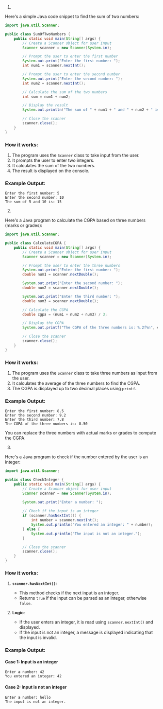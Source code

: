 
1.
Here's a simple Java code snippet to find the sum of two numbers:

```java
import java.util.Scanner;

public class SumOfTwoNumbers {
    public static void main(String[] args) {
        // Create a Scanner object for user input
        Scanner scanner = new Scanner(System.in);

        // Prompt the user to enter the first number
        System.out.print("Enter the first number: ");
        int num1 = scanner.nextInt();

        // Prompt the user to enter the second number
        System.out.print("Enter the second number: ");
        int num2 = scanner.nextInt();

        // Calculate the sum of the two numbers
        int sum = num1 + num2;

        // Display the result
        System.out.println("The sum of " + num1 + " and " + num2 + " is: " + sum);

        // Close the scanner
        scanner.close();
    }
}
```

### How it works:
1. The program uses the `Scanner` class to take input from the user.
2. It prompts the user to enter two integers.
3. It calculates the sum of the two numbers.
4. The result is displayed on the console.

### Example Output:
```
Enter the first number: 5
Enter the second number: 10
The sum of 5 and 10 is: 15
```


2.

Here's a Java program to calculate the CGPA based on three numbers (marks or grades):

```java
import java.util.Scanner;

public class CalculateCGPA {
    public static void main(String[] args) {
        // Create a Scanner object for user input
        Scanner scanner = new Scanner(System.in);

        // Prompt the user to enter the three numbers
        System.out.print("Enter the first number: ");
        double num1 = scanner.nextDouble();

        System.out.print("Enter the second number: ");
        double num2 = scanner.nextDouble();

        System.out.print("Enter the third number: ");
        double num3 = scanner.nextDouble();

        // Calculate the CGPA
        double cgpa = (num1 + num2 + num3) / 3;

        // Display the CGPA
        System.out.printf("The CGPA of the three numbers is: %.2f%n", cgpa);

        // Close the scanner
        scanner.close();
    }
}
```

### How it works:
1. The program uses the `Scanner` class to take three numbers as input from the user.
2. It calculates the average of the three numbers to find the CGPA.
3. The CGPA is displayed up to two decimal places using `printf`.

### Example Output:
```
Enter the first number: 8.5
Enter the second number: 9.2
Enter the third number: 7.8
The CGPA of the three numbers is: 8.50
```

You can replace the three numbers with actual marks or grades to compute the CGPA.

3.

Here's a Java program to check if the number entered by the user is an integer:

```java
import java.util.Scanner;

public class CheckInteger {
    public static void main(String[] args) {
        // Create a Scanner object for user input
        Scanner scanner = new Scanner(System.in);

        System.out.print("Enter a number: ");
        
        // Check if the input is an integer
        if (scanner.hasNextInt()) {
            int number = scanner.nextInt();
            System.out.println("You entered an integer: " + number);
        } else {
            System.out.println("The input is not an integer.");
        }

        // Close the scanner
        scanner.close();
    }
}
```

### How it works:
1. **`scanner.hasNextInt()`**:
   - This method checks if the next input is an integer.
   - Returns `true` if the input can be parsed as an integer, otherwise `false`.

2. **Logic**:
   - If the user enters an integer, it is read using `scanner.nextInt()` and displayed.
   - If the input is not an integer, a message is displayed indicating that the input is invalid.

### Example Output:
#### Case 1: Input is an integer
```
Enter a number: 42
You entered an integer: 42
```

#### Case 2: Input is not an integer
```
Enter a number: hello
The input is not an integer.
```
